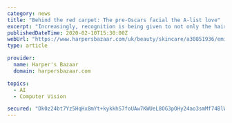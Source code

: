 ```yaml
---
category: news
title: "Behind the red carpet: The pre-Oscars facial the A-list love"
excerpt: "Increasingly, recognition is being given to not only the hair and make-up artists forming the ... From a home in the Hollywood Hills she performed her Ultimate TT Facial, which is all about granting a glowing, lifted and sculpted face (see Ratajkowski as your poster girl). \"First I double-cleansed with the Laura Mercier Balancing Crème ..."
publishedDateTime: 2020-02-10T15:30:00Z
webUrl: "https://www.harpersbazaar.com/uk/beauty/skincare/a30851936/emily-ratajkowski-oscars-facial/"
type: article

provider:
  name: Harper's Bazaar
  domain: harpersbazaar.com

topics:
  - AI
  - Computer Vision

secured: "Dk0z24bt7Yz5HqHx8mYt+kykkhS7foUAw7KWUeL8OG3pOHy24ao3smMf74BlW2F0o5I8k9Ewb4uUDenWHGSA7UQYb8ZJ5n5snRhJEB/UMYCiQPcNu/SwZ379ELgZaqBwSBsZe/jrHRNTunpWUTBkP46c6a4AQT1byqw5o0Mi0SWsLTiScrSGUIMHyeze51NEZt5wphY6wTpDdBIIXy6QuBvnSzb9UR4b/e/B9VE2+C0/ukx4H0VGNDhTIisBfHg7NPzqjOy4zXI9sKuhB8kwDthM2dG4OfkXaU0KJ3aDfF0CvfCi/+pnl34wP94QnQSXmOLUTVkImYLqofQ8M0/EwzoCn3JpP/v6AB07hsEd9W+SQkr0SQFX8cooPAKLgJlMN72hcyic0Cel/9A0fkUpQG4h0juYFrBwu3TGnZm8CkPH1T10323QWpquRUgMKphbLHsyX5pbnlr+1I9BO2Bsp0BUwsUbuitvdukHSrgyGhk=;yuTv6MkaGH4ljjkZn1atTw=="
---
```


